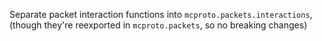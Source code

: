 Separate packet interaction functions into `mcproto.packets.interactions`, (though they're reexported in
`mcproto.packets`, so no breaking changes)
